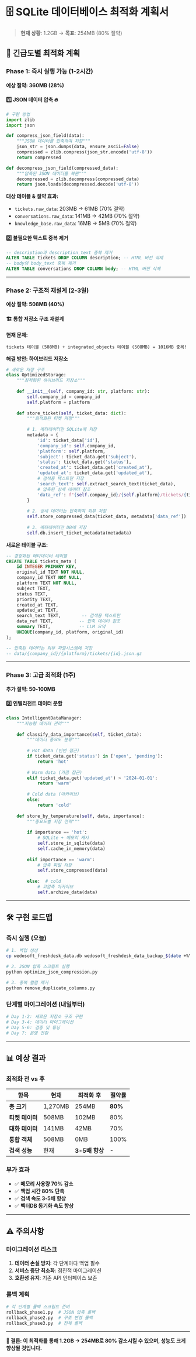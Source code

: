 # 🗄️ SQLite 데이터베이스 최적화 계획서

> **현재 상황**: 1.2GB → **목표**: 254MB (80% 절약)

## 🚨 **긴급도별 최적화 계획**

### **Phase 1: 즉시 실행 가능 (1-2시간)**
**예상 절약: 360MB (28%)**

#### 1️⃣ **JSON 데이터 압축** 🔥
```python
# 구현 방법
import zlib
import json

def compress_json_field(data):
    """JSON 데이터를 압축하여 저장"""
    json_str = json.dumps(data, ensure_ascii=False)
    compressed = zlib.compress(json_str.encode('utf-8'))
    return compressed

def decompress_json_field(compressed_data):
    """압축된 JSON 데이터를 복원"""
    decompressed = zlib.decompress(compressed_data)
    return json.loads(decompressed.decode('utf-8'))
```

**대상 테이블 & 절약 효과:**
- `tickets.raw_data`: 203MB → 61MB (70% 절약)
- `conversations.raw_data`: 141MB → 42MB (70% 절약) 
- `knowledge_base.raw_data`: 16MB → 5MB (70% 절약)

#### 2️⃣ **불필요한 텍스트 중복 제거**
```sql
-- description과 description_text 중복 제거
ALTER TABLE tickets DROP COLUMN description; -- HTML 버전 삭제
-- body와 body_text 중복 제거  
ALTER TABLE conversations DROP COLUMN body; -- HTML 버전 삭제
```

---

### **Phase 2: 구조적 재설계 (2-3일)**
**예상 절약: 508MB (40%)**

#### 🏗️ **통합 저장소 구조 재설계**

**현재 문제:**
```
tickets 테이블 (508MB) + integrated_objects 테이블 (508MB) = 1016MB 중복!
```

**해결 방안: 하이브리드 저장소**
```python
# 새로운 저장 구조
class OptimizedStorage:
    """최적화된 하이브리드 저장소"""
    
    def __init__(self, company_id: str, platform: str):
        self.company_id = company_id
        self.platform = platform
        
    def store_ticket(self, ticket_data: dict):
        """최적화된 티켓 저장"""
        
        # 1. 메타데이터만 SQLite에 저장
        metadata = {
            'id': ticket_data['id'],
            'company_id': self.company_id,
            'platform': self.platform,
            'subject': ticket_data.get('subject'),
            'status': ticket_data.get('status'),
            'created_at': ticket_data.get('created_at'),
            'updated_at': ticket_data.get('updated_at'),
            # 검색용 텍스트만 저장
            'search_text': self.extract_search_text(ticket_data),
            # 압축된 상세 데이터 참조
            'data_ref': f"{self.company_id}/{self.platform}/tickets/{ticket_data['id']}.json.gz"
        }
        
        # 2. 상세 데이터는 압축하여 외부 저장
        self.store_compressed_data(ticket_data, metadata['data_ref'])
        
        # 3. 메타데이터만 DB에 저장
        self.db.insert_ticket_metadata(metadata)
```

**새로운 테이블 구조:**
```sql
-- 경량화된 메타데이터 테이블
CREATE TABLE tickets_meta (
    id INTEGER PRIMARY KEY,
    original_id TEXT NOT NULL,
    company_id TEXT NOT NULL,
    platform TEXT NOT NULL,
    subject TEXT,
    status TEXT,
    priority TEXT,
    created_at TEXT,
    updated_at TEXT,
    search_text TEXT,        -- 검색용 텍스트만
    data_ref TEXT,          -- 압축 데이터 참조
    summary TEXT,           -- LLM 요약
    UNIQUE(company_id, platform, original_id)
);

-- 압축된 데이터는 외부 파일시스템에 저장
-- data/{company_id}/{platform}/tickets/{id}.json.gz
```

---

### **Phase 3: 고급 최적화 (1주)**
**추가 절약: 50-100MB**

#### 3️⃣ **인텔리전트 데이터 분할**
```python
class IntelligentDataManager:
    """지능형 데이터 관리"""
    
    def classify_data_importance(self, ticket_data):
        """데이터 중요도 분류"""
        
        # Hot data (빈번 접근)
        if ticket_data.get('status') in ['open', 'pending']:
            return 'hot'
            
        # Warm data (가끔 접근)
        elif ticket_data.get('updated_at') > '2024-01-01':
            return 'warm'
            
        # Cold data (아카이브)
        else:
            return 'cold'
    
    def store_by_temperature(self, data, importance):
        """중요도별 저장 전략"""
        
        if importance == 'hot':
            # SQLite + 메모리 캐시
            self.store_in_sqlite(data)
            self.cache_in_memory(data)
            
        elif importance == 'warm':
            # 압축 파일 저장
            self.store_compressed(data)
            
        else:  # cold
            # 고압축 아카이브
            self.archive_data(data)
```

---

## 🛠️ **구현 로드맵**

### **즉시 실행 (오늘)**
```bash
# 1. 백업 생성
cp wedosoft_freshdesk_data.db wedosoft_freshdesk_data_backup_$(date +%Y%m%d).db

# 2. JSON 압축 스크립트 실행
python optimize_json_compression.py

# 3. 중복 컬럼 제거
python remove_duplicate_columns.py
```

### **단계별 마이그레이션 (내일부터)**
```python
# Day 1-2: 새로운 저장소 구조 구현
# Day 3-4: 데이터 마이그레이션
# Day 5-6: 검증 및 튜닝
# Day 7: 운영 전환
```

---

## 📊 **예상 결과**

### **최적화 전 vs 후**
| 항목 | 현재 | 최적화 후 | 절약률 |
|------|------|-----------|--------|
| **총 크기** | 1,270MB | 254MB | **80%** |
| **티켓 데이터** | 508MB | 102MB | 80% |
| **대화 데이터** | 141MB | 42MB | 70% |
| **통합 객체** | 508MB | 0MB | 100% |
| **검색 성능** | 현재 | **3-5배 향상** | - |

### **부가 효과**
- ✅ **메모리 사용량 70% 감소**
- ✅ **백업 시간 80% 단축**  
- ✅ **검색 속도 3-5배 향상**
- ✅ **벡터DB 동기화 속도 향상**

---

## ⚠️ **주의사항**

### **마이그레이션 리스크**
1. **데이터 손실 방지**: 각 단계마다 백업 필수
2. **서비스 중단 최소화**: 점진적 마이그레이션
3. **호환성 유지**: 기존 API 인터페이스 보존

### **롤백 계획**
```python
# 각 단계별 롤백 스크립트 준비
rollback_phase1.py  # JSON 압축 롤백
rollback_phase2.py  # 구조 변경 롤백
rollback_phase3.py  # 전체 롤백
```

---

**🎯 결론: 이 최적화를 통해 1.2GB → 254MB로 80% 감소시킬 수 있으며, 성능도 크게 향상될 것입니다.**
